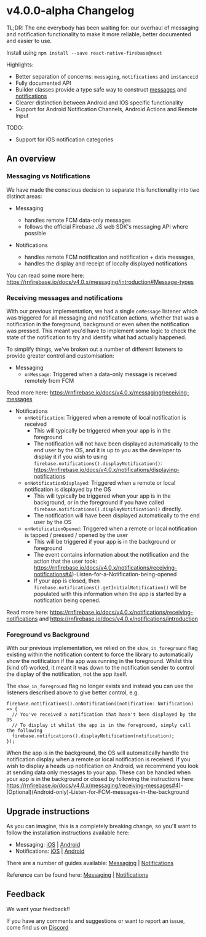 # v4.0.0-alpha Changelog

TL;DR: The one everybody has been waiting for: our overhaul of messaging and notification functionality to make it more reliable, better documented and easier to use.

Install using `npm install --save react-native-firebase@next`

Highlights:
- Better separation of concerns: `messaging`, `notifications` and `instanceid`
- Fully documented API
- Builder classes provide a type safe way to construct [messages](https://rnfirebase.io/docs/v4.0.x/messaging/reference/RemoteMessage) and [notifications](https://rnfirebase.io/docs/v4.0.x/notifications/reference/Notification)
- Clearer distinction between Android and IOS specific functionality
- Support for Android Notification Channels, Android Actions and Remote Input

TODO:
- Support for iOS notification categories

## An overview 

### Messaging vs Notifications

We have made the conscious decision to separate this functionality into two distinct areas:

- Messaging
  - handles remote FCM data-only messages
  - follows the official Firebase JS web SDK's messaging API where possible 

- Notifications
  - handles remote FCM notification and notification + data messages, 
  - handles the display and receipt of locally displayed notifications

You can read some more here: https://rnfirebase.io/docs/v4.0.x/messaging/introduction#Message-types

### Receiving messages and notifications

With our previous implementation, we had a single `onMessage` listener which was triggered for all messaging and notification actions, whether that was a notification in the foreground, background or even when the notification was pressed.  This meant you'd have to implement some logic to check the state of the notification to try and identify what had actually happened.

To simplify things, we've broken out a number of different listeners to provide greater control and customisation:

- Messaging
  - `onMessage`: Triggered when a data-only message is received remotely from FCM

Read more here: https://rnfirebase.io/docs/v4.0.x/messaging/receiving-messages

- Notifications
  - `onNotification`: Triggered when a remote of local notification is received
    - This will typically be triggered when your app is in the foreground
    - The notification will not have been displayed automatically to the end user by the OS, and it is up to you as the developer to display it if you wish to using `firebase.notifications().displayNotification()`: https://rnfirebase.io/docs/v4.0.x/notifications/displaying-notifications
  - `onNotificationDisplayed`: Triggered when a remote or local notification is displayed by the OS
    - This will typically be triggered when your app is in the background, or in the foreground if you have called `firebase.notifications().displayNotification()` directly.
    - The notification will have been displayed automatically to the end user by the OS
  - `onNotificationOpened`: Triggered when a remote or local notification is tapped / pressed / opened by the user
    - This will be triggered if your app is in the background or foreground
    - The event contains information about the notification and the action that the user took: https://rnfirebase.io/docs/v4.0.x/notifications/receiving-notifications#4)-Listen-for-a-Notification-being-opened
    - If your app is closed, then `firebase.notifications().getInitialNotification()` will be populated with this information when the app is started by a notification being opened.

Read more here: https://rnfirebase.io/docs/v4.0.x/notifications/receiving-notifications and https://rnfirebase.io/docs/v4.0.x/notifications/introduction

### Foreground vs Background

With our previous implementation, we relied on the `show_in_foreground` flag existing within the notification content to force the library to automatically show the notification if the app was running in the foreground.  Whilst this (kind of) worked, it meant it was down to the notification sender to control the display of the notification, not the app itself.

The `show_in_foreground` flag no longer exists and instead you can use the listeners described above to give better control, e.g.

```
firebase.notifications().onNotification((notification: Notification) => {
  // You've received a notification that hasn't been displayed by the OS
  // To display it whilst the app is in the foreground, simply call the following
  firebase.notifications().displayNotification(notification);
});
```

When the app is in the background, the OS will automatically handle the notification display when a remote or local notification is received.  If you wish to display a heads up notification on Android, we recommend you look at sending data only messages to your app.  These can be handled when your app is in the background or closed by following the instructions here: https://rnfirebase.io/docs/v4.0.x/messaging/receiving-messages#4)-(Optional)(Android-only)-Listen-for-FCM-messages-in-the-background

## Upgrade instructions

As you can imagine, this is a completely breaking change, so you'll want to follow the installation instructions available here:

- Messaging: [iOS](https://rnfirebase.io/docs/v4.0.x/messaging/ios) | [Android](https://rnfirebase.io/docs/v4.0.x/messaging/android)
- Notifications: [iOS](https://rnfirebase.io/docs/v4.0.x/notifications/ios) | [Android](https://rnfirebase.io/docs/v4.0.x/messaging/android)

There are a number of guides available: [Messaging](https://rnfirebase.io/docs/v4.0.x/messaging/introduction) | [Notifications](https://rnfirebase.io/docs/v4.0.x/notifications/introduction)

Reference can be found here: [Messaging](https://rnfirebase.io/docs/v4.0.x/messaging/reference/Messaging) | [Notifications](https://rnfirebase.io/docs/v4.0.x/notifications/reference/Notifications)

## Feedback

We want your feedback!!

If you have any comments and suggestions or want to report an issue, come find us on [Discord](https://discord.gg/C9aK28N)
